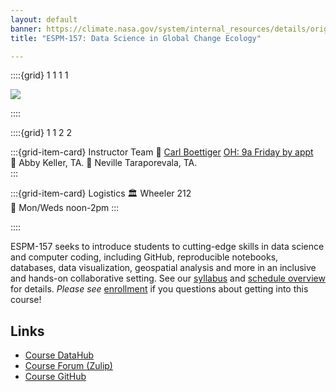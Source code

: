 ```yaml
---
layout: default 
banner: https://climate.nasa.gov/system/internal_resources/details/original/417_1263_banner-science-1600x500.jpg
title: "ESPM-157: Data Science in Global Change Ecology"

---
```


::::{grid} 1 1 1 1

![](https://climate.nasa.gov/system/internal_resources/details/original/417_1263_banner-science-1600x500.jpg)

::::


::::{grid}  1 1 2 2

:::{grid-item-card} Instructor Team
👤 [Carl Boettiger](https://carlboettiger.info)  [OH: 9a Friday by appt](https://berkeley.zoom.us/my/cboettig)  
👤 Abby Keller, TA. 
👤 Neville Taraporevala, TA.   
:::

:::{grid-item-card} Logistics
🏛 Wheeler 212  
📅 Mon/Weds noon-2pm
:::

::::


ESPM-157 seeks to introduce students to cutting-edge skills in data science and computer coding, including GitHub,
reproducible notebooks, databases, data visualization, geospatial analysis and more in an inclusive and hands-on
collaborative setting. See our [syllabus](https://espm-157.carlboettiger.info/overview/syllabus.html) and [schedule overview](https://espm-157.carlboettiger.info/overview/schedule.html)
for details. _Please see_ [enrollment](https://espm-157.carlboettiger.info/overview/syllabus.html#enrollment) if you questions about getting into this course!

## Links

- [Course DataHub](https://nature.datahub.berkeley.edu) 
- [Course Forum (Zulip)](https://espm-157.zulipchat.com/)
- [Course GitHub](https://github.com/espm-157)

